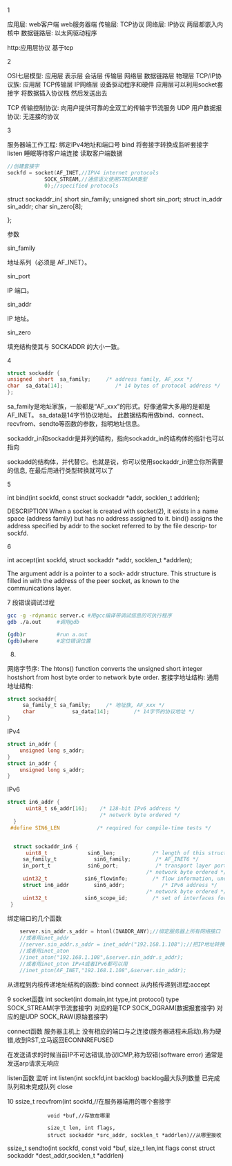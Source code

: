 1

应用层: web客户端 web服务器端
传输层: TCP协议 网络层: IP协议 两层都嵌入内核中
数据链路层: 以太网驱动程序

http:应用层协议 基于tcp

2

OSI七层模型: 应用层 表示层 会话层 传输层 网络层 数据链路层 物理层
TCP/IP协议族: 应用层                      TCP传输层  IP网络层   设备驱动程序和硬件
应用层可以利用socket套接字 将数据插入协议栈 然后发送出去

TCP 传输控制协议: 向用户提供可靠的全双工的传输字节流服务
UDP 用户数据报协议: 无连接的协议

3

服务器端工作工程:
绑定IPv4地址和端口号 bind
将套接字转换成监听套接字 listen
睡眠等待客户端连接
读取客户端数据

```C
//创建套接字
sockfd = socket(AF_INET,//IPV4 internet protocols
            SOCK_STREAM,//通信语义使用STREAM类型
            0);//specified protocols

```

 struct sockaddr_in{
   short sin_family;
   unsigned short sin_port;
   struct in_addr sin_addr;
   char sin_zero[8];

};

参数

sin_family

地址系列（必须是 AF_INET）。

sin_port

IP 端口。

sin_addr

IP 地址。

sin_zero

填充结构使其与 SOCKADDR 的大小一致。

4

```C
struct sockaddr {
unsigned  short  sa_family;     /* address family, AF_xxx */
char  sa_data[14];                 /* 14 bytes of protocol address */
};
```
sa_family是地址家族，一般都是“AF_xxx”的形式。好像通常大多用的是都是AF_INET。
sa_data是14字节协议地址。
此数据结构用做bind、connect、recvfrom、sendto等函数的参数，指明地址信息。

sockaddr_in和sockaddr是并列的结构，指向sockaddr_in的结构体的指针也可以指向

sockadd的结构体，并代替它。也就是说，你可以使用sockaddr_in建立你所需要的信息,
在最后用进行类型转换就可以了

5

int bind(int sockfd, const struct sockaddr *addr,
                socklen_t addrlen);

DESCRIPTION
       When a socket is created with socket(2), it
       exists in a name space (address family) but
       has  no  address  assigned  to  it.  bind()
       assigns the address specified  by  addr  to
       the socket referred to by the file descrip‐
       tor sockfd.

6

int accept(int sockfd, struct sockaddr *addr, socklen_t *addrlen);

The argument addr is a pointer to  a  sock‐
       addr  structure.   This structure is filled
       in with the address of the peer socket,  as
       known  to  the  communications  layer.

7 段错误调试过程

```Bash
gcc -g -rdynamic server.c #用gcc编译带调试信息的可执行程序
gdb ./a.out     #调用gdb

(gdb)r          #run a.out
(gdb)where      #定位错误位置
```

8.
网络字节序:
The htons() function converts the unsigned short integer hostshort from
       host byte order to network byte order.
套接字地址结构:
通用地址结构:
```C
struct sockaddr{
     sa_family_t sa_family;     /* 地址族, AF_xxx */
     char            sa_data[14];        /* 14字节的协议地址 */
}
```
IPv4
```C
struct in_addr {
    unsigned long s_addr;
}
struct in_addr {
    unsigned long s_addr;
}
```
IPv6
```C
struct in6_addr {
      uint8_t s6_addr[16];    /* 128-bit IPv6 address */
                              /* network byte ordered */
  }
 #define SIN6_LEN            /* required for compile-time tests */


  struct sockaddr_in6 {
      uint8_t             sin6_len;            /* length of this struct (28) */
     sa_family_t            sin6_family;        /* AF_INET6 */
     in_port_t            sin6_port;            /* transport layer port# */
                                             /* network byte ordered */
     uint32_t            sin6_flowinfo;        /* flow information, undefined */
     struct in6_addr        sin6_addr;            /* IPv6 address */
                                             /* network byte ordered */
     uint32_t            sin6_scope_id;        /* set of interfaces for a scope */
 }
```

绑定端口的几个函数
```C
    server.sin_addr.s_addr = htonl(INADDR_ANY);//绑定服务器上所有网络接口
    //或者用inet_addr
    //server.sin_addr.s_addr = inet_addr("192.168.1.108");//把IP地址转换为网络字节序
    //或者用inet_aton
    //inet_aton("192.168.1.108",&server.sin_addr.s_addr);
    //或者用inet_pton IPv4或者IPv6都可以用
    //inet_pton(AF_INET,"192.168.1.108",&server.sin_addr);
```

从进程到内核传递地址结构的函数:
bind connect
从内核传递到进程:accept

9
socket函数
int socket(int domain,int type,int protocol)
type
SOCK_STREAM(字节流套接字) 对应的是TCP
SOCK_DGRAM(数据报套接字)  对应的是UDP
SOCK_RAW(原始套接字)

connect函数
服务器主机上 没有相应的端口与之连接(服务器进程未启动),称为硬错,收到RST,立马返回ECONNREFUSED

在发送请求的时候当前IP不可达错误,协议ICMP,称为软错(software error) 通常是发送arp请求无响应

listen函数 监听
int listen(int sockfd,int backlog)
backlog最大队列数量 已完成队列和未完成队列
close

10
ssize_t recvfrom(int sockfd,//在服务器端用的哪个套接字

                 void *buf,//存放在哪里

                 size_t len, int flags,
                 struct sockaddr *src_addr, socklen_t *addrlen)//从哪里接收

ssize_t sendto(int sockfd, const void *buf, size_t len,int flags
               const struct sockaddr *dest_addr,socklen_t *addrlen)
